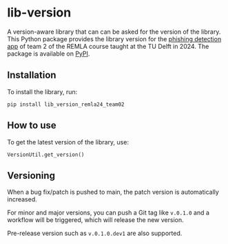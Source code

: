 ﻿# lib-version

A version-aware library that can can be asked for the version of the library.
This Python package provides the library version for the [phishing detection app](https://github.com/remla24-02/app) of team 2 of the REMLA course taught at the TU Delft in 2024. The package is available on [PyPI](https://pypi.org/project/lib_version_remla24_team02/).

## Installation

To install the library, run:

``` console
pip install lib_version_remla24_team02
```

## How to use

To get the latest version of the library, use:

``` console
VersionUtil.get_version()
```

## Versioning

When a bug fix/patch is pushed to main, the patch version is automatically increased.

For minor and major versions, you can push a Git tag like ```v.0.1.0``` and a workflow will be triggered, which will release the new version.

Pre-release version such as ```v.0.1.0.dev1``` are also supported.

[//]: # (TODO: remove)